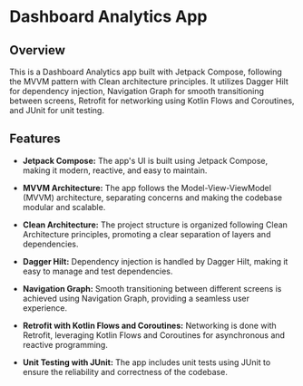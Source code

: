 # Dashboard Analytics App

## Overview

This is a Dashboard Analytics app built with Jetpack Compose, following the MVVM pattern with Clean architecture principles. It utilizes Dagger Hilt for dependency injection, Navigation Graph for smooth transitioning between screens, Retrofit for networking using Kotlin Flows and Coroutines, and JUnit for unit testing.

## Features

- **Jetpack Compose:** The app's UI is built using Jetpack Compose, making it modern, reactive, and easy to maintain.

- **MVVM Architecture:** The app follows the Model-View-ViewModel (MVVM) architecture, separating concerns and making the codebase modular and scalable.

- **Clean Architecture:** The project structure is organized following Clean Architecture principles, promoting a clear separation of layers and dependencies.

- **Dagger Hilt:** Dependency injection is handled by Dagger Hilt, making it easy to manage and test dependencies.

- **Navigation Graph:** Smooth transitioning between different screens is achieved using Navigation Graph, providing a seamless user experience.

- **Retrofit with Kotlin Flows and Coroutines:** Networking is done with Retrofit, leveraging Kotlin Flows and Coroutines for asynchronous and reactive programming.

- **Unit Testing with JUnit:** The app includes unit tests using JUnit to ensure the reliability and correctness of the codebase.
